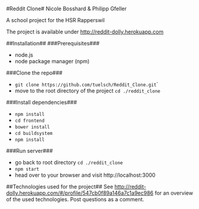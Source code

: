 #Reddit Clone#
Nicole Bosshard & Philipp Gfeller

A school project for the HSR Rapperswil

The project is available under http://reddit-dolly.herokuapp.com

##Installation##
###Prerequisites###
- node.js
- node package manager (npm)

###Clone the repo###
- `git clone https://github.com/tuelsch/Reddit_Clone.git`´
- move to the root directory of the project `cd ./reddit_clone`

###Install dependencies###
- `npm install`
- `cd frontend`
- `bower install`
- `cd buildsystem`
- `npm install`

###Run server###
- go back to root directory `cd ./reddit_clone`
- `npm start`
- head over to your browser and visit http://localhost:3000

##Technologies used for the project##
See http://reddit-dolly.herokuapp.com/#/profile/547cb0f89a146a7c1a9ec986 for an overview of the used technologies. Post questions as a comment.
